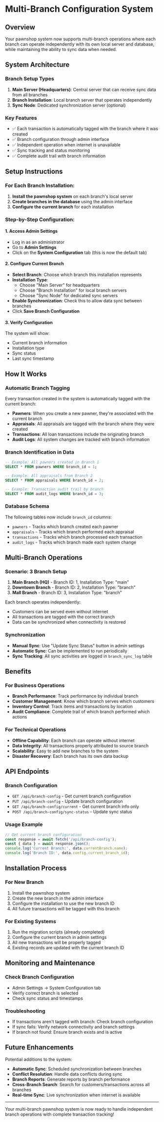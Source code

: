 # Multi-Branch Configuration System

## Overview
Your pawnshop system now supports multi-branch operations where each branch can operate independently with its own local server and database, while maintaining the ability to sync data when needed.

## System Architecture

### Branch Setup Types
1. **Main Server (Headquarters)**: Central server that can receive sync data from all branches
2. **Branch Installation**: Local branch server that operates independently
3. **Sync Node**: Dedicated synchronization server (optional)

### Key Features
- ✅ Each transaction is automatically tagged with the branch where it was created
- ✅ Branch configuration through admin interface
- ✅ Independent operation when internet is unavailable
- ✅ Sync tracking and status monitoring
- ✅ Complete audit trail with branch information

## Setup Instructions

### For Each Branch Installation:

1. **Install the pawnshop system** on each branch's local server
2. **Create branches in the database** using the admin interface
3. **Configure the current branch** for each installation

### Step-by-Step Configuration:

#### 1. Access Admin Settings
- Log in as an administrator
- Go to **Admin Settings**
- Click on the **System Configuration** tab (this is now the default tab)

#### 2. Configure Current Branch
- **Select Branch**: Choose which branch this installation represents
- **Installation Type**: 
  - Choose "Main Server" for headquarters
  - Choose "Branch Installation" for local branch servers
  - Choose "Sync Node" for dedicated sync servers
- **Enable Synchronization**: Check this to allow data sync between branches
- Click **Save Branch Configuration**

#### 3. Verify Configuration
The system will show:
- Current branch information
- Installation type
- Sync status
- Last sync timestamp

## How It Works

### Automatic Branch Tagging
Every transaction created in the system is automatically tagged with the current branch:

- **Pawners**: When you create a new pawner, they're associated with the current branch
- **Appraisals**: All appraisals are tagged with the branch where they were created  
- **Transactions**: All loan transactions include the originating branch
- **Audit Logs**: All system changes are tracked with branch information

### Branch Identification in Data
```sql
-- Example: All pawners created in Branch 1
SELECT * FROM pawners WHERE branch_id = 1;

-- Example: All appraisals from Branch 2
SELECT * FROM appraisals WHERE branch_id = 2;

-- Example: Transaction audit trail by branch
SELECT * FROM audit_logs WHERE branch_id = 3;
```

### Database Schema
The following tables now include `branch_id` columns:
- `pawners` - Tracks which branch created each pawner
- `appraisals` - Tracks which branch performed each appraisal
- `transactions` - Tracks which branch processed each transaction
- `audit_logs` - Tracks which branch made each system change

## Multi-Branch Operations

### Scenario: 3 Branch Setup
1. **Main Branch (HQ)** - Branch ID: 1, Installation Type: "main"
2. **Downtown Branch** - Branch ID: 2, Installation Type: "branch"  
3. **Mall Branch** - Branch ID: 3, Installation Type: "branch"

Each branch operates independently:
- Customers can be served even without internet
- All transactions are tagged with the correct branch
- Data can be synchronized when connectivity is restored

### Synchronization
- **Manual Sync**: Use "Update Sync Status" button in admin settings
- **Automatic Sync**: Can be implemented to run periodically
- **Sync Tracking**: All sync activities are logged in `branch_sync_log` table

## Benefits

### For Business Operations
- **Branch Performance**: Track performance by individual branch
- **Customer Management**: Know which branch serves which customers
- **Inventory Control**: Track items and transactions by location
- **Audit Compliance**: Complete trail of which branch performed which actions

### For Technical Operations
- **Offline Capability**: Each branch can operate without internet
- **Data Integrity**: All transactions properly attributed to source branch
- **Scalability**: Easy to add new branches to the system
- **Disaster Recovery**: Each branch has its own data backup

## API Endpoints

### Branch Configuration
- `GET /api/branch-config` - Get current branch configuration
- `PUT /api/branch-config` - Update branch configuration
- `GET /api/branch-config/current` - Get current branch info only
- `POST /api/branch-config/sync-status` - Update sync status

### Usage Example
```javascript
// Get current branch configuration
const response = await fetch('/api/branch-config');
const { data } = await response.json();
console.log('Current Branch:', data.currentBranch.name);
console.log('Branch ID:', data.config.current_branch_id);
```

## Installation Process

### For New Branch
1. Install the pawnshop system
2. Create the new branch in the admin interface
3. Configure the installation to use the new branch ID
4. All future transactions will be tagged with this branch

### For Existing Systems
1. Run the migration scripts (already completed)
2. Configure the current branch in admin settings
3. All new transactions will be properly tagged
4. Existing records are updated with the current branch ID

## Monitoring and Maintenance

### Check Branch Configuration
- Admin Settings → System Configuration tab
- Verify correct branch is selected
- Check sync status and timestamps

### Troubleshooting
- If transactions aren't tagged with branch: Check branch configuration
- If sync fails: Verify network connectivity and branch settings
- If branch not found: Ensure branch exists and is active

## Future Enhancements

Potential additions to the system:
- **Automatic Sync**: Scheduled synchronization between branches
- **Conflict Resolution**: Handle data conflicts during sync
- **Branch Reports**: Generate reports by branch performance
- **Cross-Branch Search**: Search for customers/transactions across all branches
- **Real-time Sync**: Live synchronization when internet is available

---

Your multi-branch pawnshop system is now ready to handle independent branch operations with complete transaction tracking!